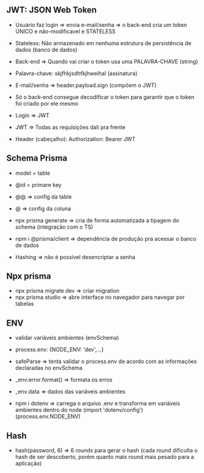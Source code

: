 ## JWT: JSON Web Token

- Usuário faz login => envia e-mail/senha => o back-end cria um token ÚNICO e não-modificavel e STATELESS

- Stateless: Não armazenado em nenhuma estrutura de persistência de dados (banco de dados)

- Back-end => Quando vai criar o token usa uma PALAVRA-CHAVE (string)

- Palavra-chave: skjfhkjsdhfkjhweihal (assinatura)

- E-mail/senha => header.payload.sign (compõem o JWT)

- Só o back-end consegue decodificar o token para garantir que o token foi criado por ele mesmo

- Login => JWT

- JWT => Todas as requisições dali pra frente
- Header (cabeçalho): Authorization: Bearer JWT

## Schema Prisma

- model = table
- @id = primare key
- @@ => config da table
- @ => config da coluna

- npx prisma generate => cria de forma automatizada a tipagem do schema (integração com o TS)
- npm i @prisma/client => dependência de produção pra acessar o banco de dados
- Hashing => não é possível desencriptar a senha

## Npx prisma

- npx prisma migrate dev => criar migration
- npx prisma studio => abre interface no navegador para navegar por tabelas

## ENV

- validar variáveis ambientes (envSchema)

- process.env: {NODE_ENV: 'dev',...}

- safeParse => tenta validar o process.env de acordo com as informações declaradas no envSchema

- \_env.error.format() => formata os erros

- \_env.data => dados das variáveis ambientes

- npm i dotenv => carrega o arquivo .env e transforma em variáveis ambientes dentro do node (import 'dotenv/config')(process.env.NODE_ENV)

## Hash

- hash(password, 6) => 6 rounds para gerar o hash (cada round dificulta o hash de ser descoberto, porém quanto mais round mais pesado para a aplicação)
